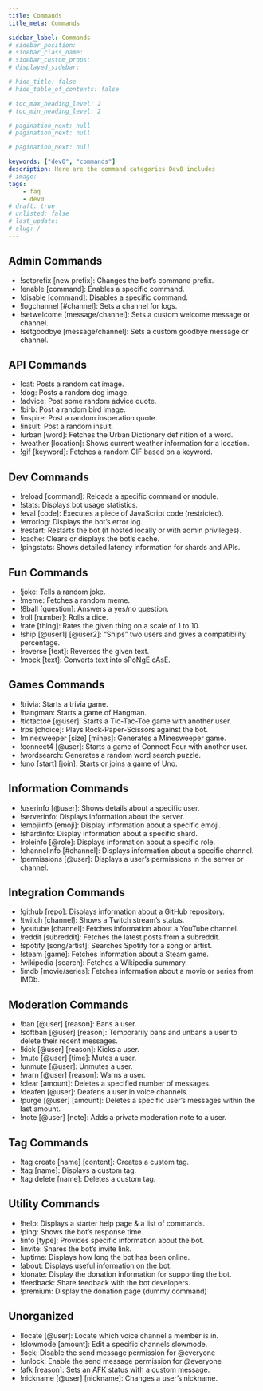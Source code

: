 ```yaml
---
title: Commands
title_meta: Commands

sidebar_label: Commands
# sidebar_position: 
# sidebar_class_name:
# sidebar_custom_props: 
# displayed_sidebar:

# hide_title: false
# hide_table_of_contents: false

# toc_max_heading_level: 2
# toc_min_heading_level: 2

# pagination_next: null
# pagination_next: null

# pagination_next: null

keywords: ["dev0", "commands"]
description: Here are the command categories Dev0 includes
# image: 
tags:
    - faq
    - dev0
# draft: true
# unlisted: false
# last_update: 
# slug: /
---
```

## Admin Commands
- !setprefix [new prefix]: Changes the bot’s command prefix.
- !enable [command]: Enables a specific command.
- !disable [command]: Disables a specific command.
- !logchannel [#channel]: Sets a channel for logs.
- !setwelcome [message/channel]: Sets a custom welcome message or channel.
- !setgoodbye [message/channel]: Sets a custom goodbye message or channel.
## API Commands
- !cat: Posts a random cat image.
- !dog: Posts a random dog image.
- !advice: Post some random advice quote.
- !birb: Post a random bird image.
- !inspire: Post a random insperation quote.
- !insult: Post a random insult.
- !urban [word]: Fetches the Urban Dictionary definition of a word.
- !weather [location]: Shows current weather information for a location.
- !gif [keyword]: Fetches a random GIF based on a keyword.
## Dev Commands
- !reload [command]: Reloads a specific command or module.
- !stats: Displays bot usage statistics.
- !eval [code]: Executes a piece of JavaScript code (restricted).
- !errorlog: Displays the bot’s error log.
- !restart: Restarts the bot (if hosted locally or with admin privileges).
- !cache: Clears or displays the bot’s cache.
- !pingstats: Shows detailed latency information for shards and APIs.
## Fun Commands
- !joke: Tells a random joke.
- !meme: Fetches a random meme.
- !8ball [question]: Answers a yes/no question.
- !roll [number]: Rolls a dice.
- !rate [thing]: Rates the given thing on a scale of 1 to 10.
- !ship [@user1] [@user2]: “Ships” two users and gives a compatibility percentage.
- !reverse [text]: Reverses the given text.
- !mock [text]: Converts text into sPoNgE cAsE.
## Games Commands
- !trivia: Starts a trivia game.
- !hangman: Starts a game of Hangman.
- !tictactoe [@user]: Starts a Tic-Tac-Toe game with another user.
- !rps [choice]: Plays Rock-Paper-Scissors against the bot.
- !minesweeper [size] [mines]: Generates a Minesweeper game.
- !connect4 [@user]: Starts a game of Connect Four with another user.
- !wordsearch: Generates a random word search puzzle.
- !uno [start] [join]: Starts or joins a game of Uno.
## Information Commands
- !userinfo [@user]: Shows details about a specific user.
- !serverinfo: Displays information about the server.
- !emojiinfo [emoji]: Display information about a specific emoji.
- !shardinfo: Display information about a specific shard.
- !roleinfo [@role]: Displays information about a specific role.
- !channelinfo [#channel]: Displays information about a specific channel.
- !permissions [@user]: Displays a user’s permissions in the server or channel.
## Integration Commands
- !github [repo]: Displays information about a GitHub repository.
- !twitch [channel]: Shows a Twitch stream’s status.
- !youtube [channel]: Fetches information about a YouTube channel.
- !reddit [subreddit]: Fetches the latest posts from a subreddit.
- !spotify [song/artist]: Searches Spotify for a song or artist.
- !steam [game]: Fetches information about a Steam game.
- !wikipedia [search]: Fetches a Wikipedia summary.
- !imdb [movie/series]: Fetches information about a movie or series from IMDb.
## Moderation Commands
- !ban [@user] [reason]: Bans a user.
- !softban [@user] [reason]: Temporarily bans and unbans a user to delete their recent messages.
- !kick [@user] [reason]: Kicks a user.
- !mute [@user] [time]: Mutes a user.
- !unmute [@user]: Unmutes a user.
- !warn [@user] [reason]: Warns a user.
- !clear [amount]: Deletes a specified number of messages.
- !deafen [@user]: Deafens a user in voice channels.
- !purge [@user] [amount]: Deletes a specific user’s messages within the last amount.
- !note [@user] [note]: Adds a private moderation note to a user.
## Tag Commands 
- !tag create [name] [content]: Creates a custom tag.
- !tag [name]: Displays a custom tag.
- !tag delete [name]: Deletes a custom tag.
## Utility Commands
- !help: Displays a starter help page & a list of commands.
- !ping: Shows the bot’s response time.
- !info [type]: Provides specific information about the bot.
- !invite: Shares the bot’s invite link.
- !uptime: Displays how long the bot has been online.
- !about: Displays useful information on the bot.
- !donate: Display the donation information for supporting the bot.
- !feedback: Share feedback with the bot developers.
- !premium: Display the donation page (dummy command)
## Unorganized
- !locate [@user]: Locate which voice channel a member is in.
- !slowmode [amount]: Edit a specific channels slowmode.
- !lock: Disable the send message permission for @everyone
- !unlock: Enable the send message permission for @everyone
- !afk [reason]: Sets an AFK status with a custom message.
- !nickname [@user] [nickname]: Changes a user’s nickname.

